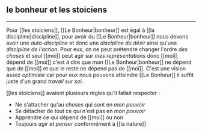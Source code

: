 

## le bonheur et les stoiciens

---

Pour [[les stoiciens]], [[Le Bonheur|bonheur]] est égal à [[la discipline|discipline]], pour avoir du [[Le Bonheur|bonheur]] nous devons avoir une *auto-discipline* et donc une *discipline du désir* ainsi qu'une *discipline de l'action*. Pour eux, on ne peut prétendre changer l'ordre *des choses* et seul [[moi]] peut agir sur *mes représentations* donc [[moi]] dépend de [[moi]] c'est à dire que mon [[Le Bonheur|bonheur]] ne dépend que de [[moi]] et que le reste ne dépend pas de [[moi]]. C'est une vision assez *optimiste* car pour eux nous pouvons atteindre [[Le Bonheur]] il suffit juste d'un grand *travail sur soi*.

[[les stoiciens]] avaient plusieurs règles qu'il fallait respecter :
- Ne s'attacher qu'au *choses* qui sont en *mon pouvoir*
- Se détacher de tout ce qui n'est pas en *mon pouvoir*
- Apprendre ce qui dépend de [[moi]] ou non
- Toujours *agir* et *penser* conformément à [[la nature]]
